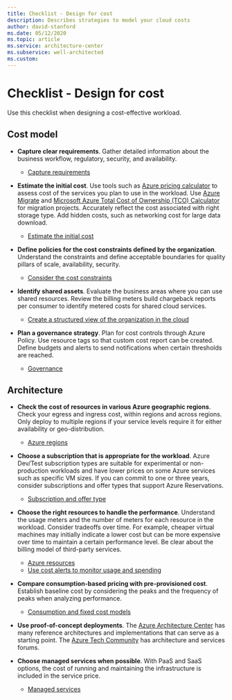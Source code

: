 ```yaml
---
title: Checklist - Design for cost
description: Describes strategies to model your cloud costs
author: david-stanford
ms.date: 05/12/2020
ms.topic: article
ms.service: architecture-center
ms.subservice: well-architected
ms.custom: 
---
```



# Checklist - Design for cost

Use this checklist when designing a cost-effective workload.
## Cost model

- **Capture clear requirements**. Gather detailed information about the business workflow,  regulatory, security, and availability. 
    - [Capture requirements](/azure/architecture/framework/cost/design-capture-requirements)

- **Estimate the initial cost**. Use tools such as [Azure pricing calculator](https://azure.microsoft.com/pricing/calculator) to assess cost of the services you plan to use in the workload. Use [Azure Migrate](/azure/migrate/migrate-services-overview) and [Microsoft Azure Total Cost of Ownership (TCO) Calculator](https://azure.microsoft.com/pricing/tco/calculator/) for migration projects. Accurately reflect the cost associated with right storage type. Add hidden costs, such as networking cost for large data download.
    - [Estimate the initial cost](./design-initial-estimate.md)

- **Define policies for the cost constraints defined by the organization**. Understand the constraints and define acceptable boundaries for quality pillars of scale, availability, security. 
    - [Consider the cost constraints](./design-model.md#cost-constraints)

- **Identify shared assets**. Evaluate the business areas where you can use shared resources. Review the billing meters build chargeback reports per consumer to identify metered costs for shared cloud services.
    - [Create a structured view of the organization in the cloud](./design-model.md#organization-structure)

- **Plan a governance strategy**. Plan for cost controls through Azure Policy. Use resource tags so that custom cost report can be created. Define budgets and alerts to send notifications when certain thresholds are reached.  
    - [Governance](./design-governance.md)

## Architecture 

- **Check the cost of resources in various Azure geographic regions**. Check your egress and ingress cost, within regions and across regions. Only deploy to multiple regions if your service levels require it for either availability or geo-distribution.
    - [Azure regions](./design-regions.md)

- **Choose a subscription that is appropriate for the workload**. Azure Dev/Test subscription types are suitable for experimental or non-production workloads and have lower prices on some Azure services such as specific VM sizes. If you can commit to one or three years, consider subscriptions and offer types that support Azure Reservations. 
    - [Subscription and offer type](./design-resources.md#subscription-and-offer-type)

- **Choose the right resources to handle the performance**. Understand the usage meters and the number of meters for each resource in the workload. Consider tradeoffs over time. For example, cheaper virtual machines may initially indicate a lower cost but can be more expensive over time to maintain a certain performance level. Be clear about the billing model of third-party services. 
    - [Azure resources](./design-resources.md)
    - [Use cost alerts to monitor usage and spending](https://docs.microsoft.com/azure/cost-management-billing/costs/cost-mgt-alerts-monitor-usage-spending)

- **Compare consumption-based pricing with pre-provisioned cost**. Establish baseline cost by considering the peaks and the frequency of peaks when analyzing performance. 
    - [Consumption and fixed cost models](./design-price.md)

- **Use proof-of-concept deployments**. The [Azure Architecture Center](/azure/architecture) has many reference architectures and implementations that can serve as a starting point.  The [Azure Tech Community](https://techcommunity.microsoft.com/t5/azure/ct-p/Azure) has architecture and services forums. 

- **Choose managed services when possible**. With PaaS and SaaS options, the cost of running and maintaining the infrastructure is included in the service price.
    - [Managed services](/azure/architecture/framework/cost/design-paas)





